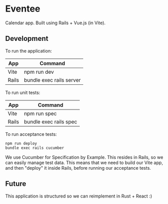 # Eventee

Calendar app.  Built using Rails + Vue.js (in Vite).

## Development

To run the application:

| App   | Command                   |
| ----- | ------------------------- |
| Vite  | npm run dev               |
| Rails | bundle exec rails server  |

To run unit tests:

| App   | Command                   |
| ----- | ------------------------- |
| Vite  | npm run spec              |
| Rails | bundle exec rails spec    |

To run acceptance tests:

```
npm run deploy
bundle exec rails cucumber
```

We use Cucumber for Specification by Example.  This resides in Rails, so we can easily manage test data.  This means that we need to build our Vite app, and then "deploy" it inside Rails, before running our acceptance tests.

## Future

This application is structured so we can reimplement in Rust + React :)
